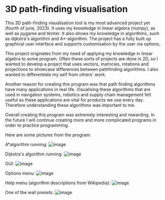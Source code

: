 # 3D path-finding visualisation
This 3D path-finding visualisation tool is my most advanced project yet (fourth of june, 2023). It uses my knowledge in linear algebra (numpy), as well as pygame and tkinter. It also shows my knowledge in algorithms, such as dijkstra's algorithm and A*-algorithm. The project has a fully built up graphical user interface and supports customisation by the user via options.

This project originates from my need of applying my knowledge in linear algebra to some program. Often these sorts of projects are done in 2D, so I wanted to develop a project that uses vectors, matricies, rotations and projections to showcase differences between pathfinding algorithms. I also wanted to differentiate my self from others' work.

Another reason for creating this program was that path finding algorithms have many applications in real life. Visualising these algorithms that are used in navigation systems, robotics and supply chain management felt useful as these applications are vital for products we use every day. Therefore understanding these algorithms was important to me.

Overall creating this program was extremely interesting and rewarding. In the future I will continue creating more and more complicated programs in order to practice programming.

Here are some pictures from the program:

A*algorithm running:
![image](https://github.com/naapeli/Aatu-Selkee-coding-projects/assets/130310206/2f3cf973-bd38-4d69-a656-999188aba55f)

Dijkstra's algorithm running:
![image](https://github.com/naapeli/Aatu-Selkee-coding-projects/assets/130310206/043b7df0-a086-4df3-a918-7a597e1a3caa)

GUI:
![image](https://github.com/naapeli/Aatu-Selkee-coding-projects/assets/130310206/361bded4-de81-4da4-a003-c302a7662d89)

Options menu:
![image](https://github.com/naapeli/Aatu-Selkee-coding-projects/assets/130310206/d378d4e2-5da3-4bcd-8529-791db0cbe866)

Help menu (algorithm descriptions from Wikipedia):
![image](https://github.com/naapeli/Aatu-Selkee-coding-projects/assets/130310206/6ff67dd1-c2c8-48fc-b66e-57d0e03cd59a)

One of the wall presets:
![image](https://github.com/naapeli/Aatu-Selkee-coding-projects/assets/130310206/4fd05cac-1116-4de2-be61-d9c43060ad93)
